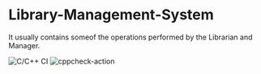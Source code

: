 # Library-Management-System

It usually contains someof the operations performed by the Librarian and Manager.


![C/C++ CI](https://github.com/99002665/Library-Management-System/workflows/C/C++%20CI/badge.svg)
![cppcheck-action](https://github.com/99002665/Library-Management-System/workflows/cppcheck-action/badge.svg)
